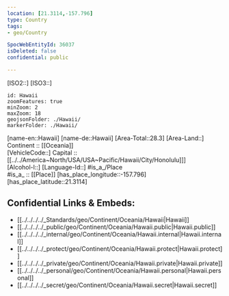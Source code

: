 ```yaml
---
location: [21.3114,-157.796] 
type: Country
tags:
- geo/Country

SpocWebEntityId: 36037
isDeleted: false
confidential: public

---
```

[ISO2::] 
[ISO3::] 

```leaflet
id: Hawaii
zoomFeatures: true 
minZoom: 2 
maxZoom: 18
geojsonFolder: ./Hawaii/
markerFolder: ./Hawaii/
```

[name-en::Hawaii] 
[name-de::Hawaii] 
[Area-Total::28.3] 
[Area-Land::] 
Continent :: [[Oceania]]  
[VehicleCode::] 
Capital ::[[../../America~North/USA/USA~Pacific/Hawaii/City/Honolulu]]]  
[Alcohol-l::] 
[Language-Id::] 
#is_a_/Place  
#is_a_ :: [[Place]] 
[has_place_longitude::-157.796] 
[has_place_latitude::21.3114] 



## Confidential Links & Embeds: 
- [[../../../../_Standards/geo/Continent/Oceania/Hawaii|Hawaii]] 
- [[../../../../_public/geo/Continent/Oceania/Hawaii.public|Hawaii.public]] 
- [[../../../../_internal/geo/Continent/Oceania/Hawaii.internal|Hawaii.internal]] 
- [[../../../../_protect/geo/Continent/Oceania/Hawaii.protect|Hawaii.protect]] 
- [[../../../../_private/geo/Continent/Oceania/Hawaii.private|Hawaii.private]] 
- [[../../../../_personal/geo/Continent/Oceania/Hawaii.personal|Hawaii.personal]] 
- [[../../../../_secret/geo/Continent/Oceania/Hawaii.secret|Hawaii.secret]] 

